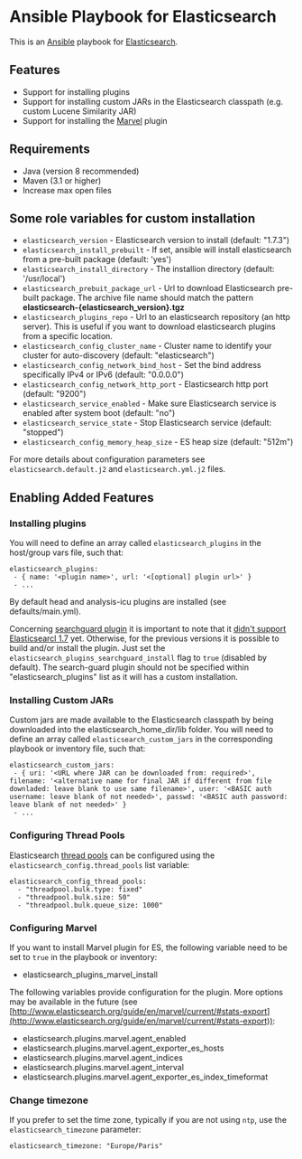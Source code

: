 # Ansible Playbook for Elasticsearch
This is an [Ansible](http://www.ansibleworks.com/) playbook for [Elasticsearch](http://www.elasticsearch.org/).

## Features
- Support for installing plugins
- Support for installing custom JARs in the Elasticsearch classpath (e.g. custom Lucene Similarity JAR)
- Support for installing the [Marvel](http://www.elasticsearch.org/guide/en/marvel/current/) plugin

## Requirements
- Java (version 8 recommended)
- Maven (3.1 or higher)
- Increase max open files

## Some role variables for custom installation

- `elasticsearch_version` - Elasticsearch version to install (default: "1.7.3")
- `elasticsearch_install_prebuilt` - If set, ansible will install elasticsearch from a pre-built package (default: 'yes')
- `elasticsearch_install_directory` - The installion directory (default: '/usr/local')
- `elasticsearch_prebuit_package_url` - Url to download Elasticsearch pre-built package. The archive file name should match the pattern **elasticsearch-{elasticsearch_version}.tgz**
- `elasticsearch_plugins_repo` - Url to an elasticsearch repository (an http server). This is useful if you want to download elasticsearch plugins from a specific location.
- `elasticsearch_config_cluster_name` - Cluster name to identify your cluster for auto-discovery (default: "elasticsearch")
- `elasticsearch_config_network_bind_host` - Set the bind address specifically IPv4 or IPv6 (default: "0.0.0.0")
- `elasticsearch_config_network_http_port` - Elasticsearch http port (default: "9200")
- `elasticsearch_service_enabled` - Make sure Elasticsearch service is enabled after system boot (default: "no")
- `elasticsearch_service_state` - Stop Elasticsearch service (default: "stopped")
- `elasticsearch_config_memory_heap_size` - ES heap size (default: "512m")

For more details about configuration parameters see `elasticsearch.default.j2` and `elasticsearch.yml.j2` files.


## Enabling Added Features

### Installing plugins

You will need to define an array called `elasticsearch_plugins` in the host/group vars file, such that:

```
elasticsearch_plugins:
 - { name: '<plugin name>', url: '<[optional] plugin url>' }
 - ...

```
By default head and analysis-icu plugins are installed (see defaults/main.yml).

Concerning [searchguard plugin](https://github.com/floragunncom/search-guard) it is important to note that it [didn't support Elasticsearcl 1.7](https://github.com/floragunncom/search-guard/issues/41) yet. Otherwise, for the previous versions it is possible to build and/or install the plugin. Just set the `elasticsearch_plugins_searchguard_install` flag to `true` (disabled by default). The search-guard plugin should not be specified within "elasticsearch_plugins" list as it will has a custom installation.

### Installing Custom JARs
Custom jars are made available to the Elasticsearch classpath by being downloaded into the elasticsearch_home_dir/lib folder. You will need to define an array called `elasticsearch_custom_jars` in the corresponding playbook or inventory file, such that:

```
elasticsearch_custom_jars:
 - { uri: '<URL where JAR can be downloaded from: required>', filename: '<alternative name for final JAR if different from file downladed: leave blank to use same filename>', user: '<BASIC auth username: leave blank of not needed>', passwd: '<BASIC auth password: leave blank of not needed>' }
 - ...
```

### Configuring Thread Pools
Elasticsearch [thread pools](http://www.elasticsearch.org/guide/en/elasticsearch/reference/current/modules-threadpool.html) can be configured using the `elasticsearch_config.thread_pools` list variable:

```
elasticsearch_config_thread_pools:
  - "threadpool.bulk.type: fixed"
  - "threadpool.bulk.size: 50"
  - "threadpool.bulk.queue_size: 1000"
```

### Configuring Marvel

If you want to install Marvel plugin for ES, the following variable need to be set to `true` in the playbook or inventory:

- elasticsearch_plugins_marvel_install

The following variables provide configuration for the plugin. More options may be available in the future (see [http://www.elasticsearch.org/guide/en/marvel/current/#stats-export](http://www.elasticsearch.org/guide/en/marvel/current/#stats-export)):

- elasticsearch.plugins.marvel.agent_enabled
- elasticsearch.plugins.marvel.agent_exporter_es_hosts
- elasticsearch.plugins.marvel.agent_indices
- elasticsearch.plugins.marvel.agent_interval
- elasticsearch.plugins.marvel.agent_exporter_es_index_timeformat

### Change timezone
If you prefer to set the time zone, typically if you are not using `ntp`, use the `elasticsearch_timezone` parameter:

```
elasticsearch_timezone: "Europe/Paris"
```
